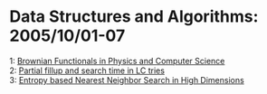 # Data Structures and Algorithms: 2005/10/01-07  
1: [Brownian Functionals in Physics and Computer Science](https://doi.org/10.48550/arXiv.cond-mat/0510064)  
2: [Partial fillup and search time in LC tries](https://doi.org/10.48550/arXiv.cs/0510017)  
3: [Entropy based Nearest Neighbor Search in High Dimensions](https://doi.org/10.48550/arXiv.cs/0510019)  